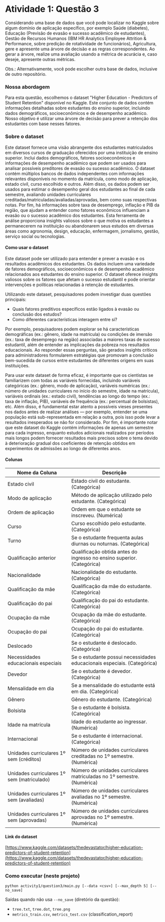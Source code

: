 
# Atividade 1: Questão 3

Considerando uma base de dados que você pode localizar no Kaggle sobre algum domínio de aplicação específico, por exemplo Saúde (diabetes), Educação (Previsão de evasão e sucesso acadêmico de estudantes), Gestão de Recursos Humanos (IBM HR Analytics Employee Attrition & Performance, sobre predição de rotatividade de funcionários), Agricultura, gere e apresente uma árvore de decisão e as regras correspondentes.
Ao gerar a árvore, realize uma avaliação usando a métrica de acurácia e, caso deseje, apresente outras métricas.

Obs.: Alternativamente, você pode escolher outra base de dados, inclusive de outro repositório.

### Nossa abordagem

Para esta questão, escolhemos o dataset "Higher Education - Predictors of Student Retention" disponível no Kaggle. Este conjunto de dados contém informações detalhadas sobre estudantes do ensino superior, incluindo dados demográficos, socioeconômicos e de desempenho acadêmico. Nosso objetivo é utilizar uma árvore de decisão para prever a retenção dos estudantes com base nesses fatores.

### Sobre o dataset

Este dataset fornece uma visão abrangente dos estudantes matriculados em diversos cursos de graduação oferecidos por uma instituição de ensino superior. Inclui dados demográficos, fatores socioeconômicos e informações de desempenho acadêmico que podem ser usados para analisar possíveis preditores de evasão ou sucesso acadêmico. O dataset contém múltiplos bancos de dados independentes com informações relevantes disponíveis no momento da matrícula, como modo de aplicação, estado civil, curso escolhido e outros. Além disso, os dados podem ser usados para estimar o desempenho geral dos estudantes ao final de cada semestre, avaliando unidades curriculares creditadas/matriculadas/avaliadas/aprovadas, bem como suas respectivas notas. Por fim, há informações sobre taxa de desemprego, inflação e PIB da região, que ajudam a entender como fatores econômicos influenciam a evasão ou o sucesso acadêmico dos estudantes. Esta ferramenta de análise proporciona insights valiosos sobre o que motiva os estudantes a permanecerem na instituição ou abandonarem seus estudos em diversas áreas como agronomia, design, educação, enfermagem, jornalismo, gestão, serviço social ou tecnologias.

#### Como usar o dataset

Este dataset pode ser utilizado para entender e prever a evasão e os resultados acadêmicos dos estudantes. Os dados incluem uma variedade de fatores demográficos, socioeconômicos e de desempenho acadêmico relacionados aos estudantes do ensino superior. O dataset oferece insights valiosos sobre os fatores que afetam o sucesso estudantil e pode orientar intervenções e políticas relacionadas à retenção de estudantes.

Utilizando este dataset, pesquisadores podem investigar duas questões principais:

- Quais fatores preditivos específicos estão ligados à evasão ou conclusão dos estudos?
- Como diferentes características interagem entre si?

Por exemplo, pesquisadores podem explorar se há características demográficas (ex.: gênero, idade na matrícula) ou condições de imersão (ex.: taxa de desemprego na região) associadas a maiores taxas de sucesso estudantil, além de entender as implicações da pobreza nos resultados educacionais. Ao responder essas perguntas, são gerados insights críticos para administradores formularem estratégias que promovam a conclusão bem-sucedida de cursos entre estudantes de diferentes origens em suas instituições.

Para usar este dataset de forma eficaz, é importante que os cientistas se familiarizem com todas as variáveis fornecidas, incluindo variáveis categóricas (ex.: gênero, modo de aplicação), variáveis numéricas (ex.: número de unidades curriculares no início do semestre, idade na matrícula), variáveis ordinais (ex.: estado civil), tendências ao longo do tempo (ex.: taxa de inflação, PIB), variáveis de frequência (ex.: percentual de bolsistas), etc. Além disso, é fundamental estar atento a possíveis vieses presentes nos dados antes de realizar análises — por exemplo, entender se uma população está sub-representada em relação a outra, pois isso pode levar a resultados inesperados se não for considerado. Por fim, é importante notar que este dataset do Kaggle contém informações de apenas um semestre para cada ingresso, enquanto estudos adicionais realizados por períodos mais longos podem fornecer resultados mais precisos sobre o tema devido à deterioração gradual dos coeficientes de retenção obtidos em experimentos de admissões ao longo de diferentes anos.

#### Colunas

| Nome da Coluna                       | Descrição                                                                 |
|--------------------------------------|---------------------------------------------------------------------------|
| Estado civil                         | Estado civil do estudante. (Categórica)                                   |
| Modo de aplicação                    | Método de aplicação utilizado pelo estudante. (Categórica)                |
| Ordem de aplicação                   | Ordem em que o estudante se inscreveu. (Numérica)                         |
| Curso                                | Curso escolhido pelo estudante. (Categórica)                              |
| Turno                                | Se o estudante frequenta aulas diurnas ou noturnas. (Categórica)          |
| Qualificação anterior                | Qualificação obtida antes do ingresso no ensino superior. (Categórica)    |
| Nacionalidade                        | Nacionalidade do estudante. (Categórica)                                  |
| Qualificação da mãe                  | Qualificação da mãe do estudante. (Categórica)                            |
| Qualificação do pai                  | Qualificação do pai do estudante. (Categórica)                            |
| Ocupação da mãe                      | Ocupação da mãe do estudante. (Categórica)                                |
| Ocupação do pai                      | Ocupação do pai do estudante. (Categórica)                                |
| Deslocado                            | Se o estudante é deslocado. (Categórica)                                  |
| Necessidades educacionais especiais  | Se o estudante possui necessidades educacionais especiais. (Categórica)   |
| Devedor                              | Se o estudante é devedor. (Categórica)                                    |
| Mensalidade em dia                   | Se a mensalidade do estudante está em dia. (Categórica)                   |
| Gênero                               | Gênero do estudante. (Categórica)                                         |
| Bolsista                             | Se o estudante é bolsista. (Categórica)                                   |
| Idade na matrícula                   | Idade do estudante ao ingressar. (Numérica)                               |
| Internacional                        | Se o estudante é internacional. (Categórica)                              |
| Unidades curriculares 1º sem (créditos) | Número de unidades curriculares creditadas no 1º semestre. (Numérica)  |
| Unidades curriculares 1º sem (matriculado) | Número de unidades curriculares matriculadas no 1º semestre. (Numérica) |
| Unidades curriculares 1º sem (avaliadas) | Número de unidades curriculares avaliadas no 1º semestre. (Numérica)    |
| Unidades curriculares 1º sem (aprovadas) | Número de unidades curriculares aprovadas no 1º semestre. (Numérica)    |

#### Link do dataset

[https://www.kaggle.com/datasets/thedevastator/higher-education-predictors-of-student-retention](https://www.kaggle.com/datasets/thedevastator/higher-education-predictors-of-student-retention)

### Como executar (neste projeto)

```
python activity1/question3/main.py [--data <csv>] [--max_depth 5] [--no_save]
```

Saídas quando não usa `--no_save` (diretório da questão):
- `tree.txt`, `tree.dot`, `tree.png`
- `metrics_train.csv`, `metrics_test.csv` (classification_report)